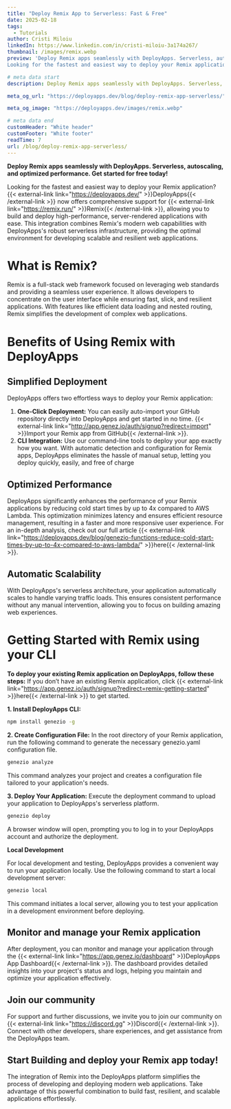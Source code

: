 ```yaml
---
title: "Deploy Remix App to Serverless: Fast & Free"
date: 2025-02-18
tags:
  - Tutorials
author: Cristi Miloiu
linkedIn: https://www.linkedin.com/in/cristi-miloiu-3a174a267/
thumbnail: /images/remix.webp
preview: 'Deploy Remix apps seamlessly with DeployApps. Serverless, autoscaling, and optimized performance. Get started for free today!
Looking for the fastest and easiest way to deploy your Remix application?  DeployApps now offers comprehensive support for Remix, allowing you to build and deploy high-performance, server-rendered applications with ease.'

# meta data start
description: Deploy Remix apps seamlessly with DeployApps. Serverless, autoscaling, and optimized performance. Get started for free today!

meta_og_url: "https://deployapps.dev/blog/deploy-remix-app-serverless/"

meta_og_image: "https://deployapps.dev/images/remix.webp"

# meta data end
customHeader: "White header"
customFooter: "White footer"
readTime: 7
url: /blog/deploy-remix-app-serverless/
---
```


**Deploy Remix apps seamlessly with DeployApps. Serverless, autoscaling, and optimized performance. Get started for free today!**

Looking for the fastest and easiest way to deploy your Remix application? {{< external-link link="https://deployapps.dev/" >}}DeployApps{{< /external-link >}} now offers comprehensive support for {{< external-link link="https://remix.run/" >}}Remix{{< /external-link >}}, allowing you to build and deploy high-performance, server-rendered applications with ease. This integration combines Remix's modern web capabilities with DeployApps's robust serverless infrastructure, providing the optimal environment for developing scalable and resilient web applications.

# What is Remix?

Remix is a full-stack web framework focused on leveraging web standards and providing a seamless user experience. It allows developers to concentrate on the user interface while ensuring fast, slick, and resilient applications. With features like efficient data loading and nested routing, Remix simplifies the development of complex web applications.

# Benefits of Using Remix with DeployApps

## Simplified Deployment

DeployApps offers two effortless ways to deploy your Remix application:

1. **One-Click Deployment:** You can easily auto-import your GitHub repository directly into DeployApps and get started in no time. {{< external-link link="http://app.genez.io/auth/signup?redirect=import" >}}Import your Remix app from GitHub{{< /external-link >}}.
2. **CLI Integration:** Use our command-line tools to deploy your app exactly how you want.
   With automatic detection and configuration for Remix apps, DeployApps eliminates the hassle of manual setup, letting you deploy quickly, easily, and free of charge

## Optimized Performance

DeployApps significantly enhances the performance of your Remix applications by reducing cold start times by up to 4x compared to AWS Lambda. This optimization minimizes latency and ensures efficient resource management, resulting in a faster and more responsive user experience. For an in-depth analysis, check out our full article {{< external-link link="https://deployapps.dev/blog/genezio-functions-reduce-cold-start-times-by-up-to-4x-compared-to-aws-lambda/" >}}here{{< /external-link >}}.

## Automatic Scalability

With DeployApps's serverless architecture, your application automatically scales to handle varying traffic loads. This ensures consistent performance without any manual intervention, allowing you to focus on building amazing web experiences.

# Getting Started with Remix using your CLI

**To deploy your existing Remix application on DeployApps, follow these steps:**
If you don’t have an existing Remix application, click {{< external-link link="https://app.genez.io/auth/signup?redirect=remix-getting-started" >}}here{{< /external-link >}} to get started.

**1. Install DeployApps CLI:**

```bash
npm install genezio -g
```

**2. Create Configuration File:** In the root directory of your Remix application, run the following command to generate the necessary genezio.yaml configuration file.

```bash
genezio analyze
```

This command analyzes your project and creates a configuration file tailored to your application's needs.

**3. Deploy Your Application:** Execute the deployment command to upload your application to DeployApps's serverless platform.

```bash
genezio deploy
```

A browser window will open, prompting you to log in to your DeployApps account and authorize the deployment.

**Local Development**

For local development and testing, DeployApps provides a convenient way to run your application locally. Use the following command to start a local development server:

```bash
genezio local
```

This command initiates a local server, allowing you to test your application in a development environment before deploying.

## Monitor and manage your Remix application

After deployment, you can monitor and manage your application through the {{< external-link link="https://app.genez.io/dashboard" >}}DeployApps App Dashboard{{< /external-link >}}. The dashboard provides detailed insights into your project's status and logs, helping you maintain and optimize your application effectively.

## Join our community

For support and further discussions, we invite you to join our community on {{< external-link link="https://discord.gg" >}}Discord{{< /external-link >}}. Connect with other developers, share experiences, and get assistance from the DeployApps team.

## Start Building and deploy your Remix app today!

The integration of Remix into the DeployApps platform simplifies the process of developing and deploying modern web applications. Take advantage of this powerful combination to build fast, resilient, and scalable applications effortlessly.

